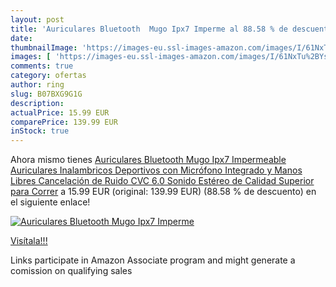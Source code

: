 ```yaml
---
layout: post
title: 'Auriculares Bluetooth  Mugo Ipx7 Imperme al 88.58 % de descuento'
date: 
thumbnailImage: 'https://images-eu.ssl-images-amazon.com/images/I/61NxTu%2BYszL._SL200_.jpg'
images: [ 'https://images-eu.ssl-images-amazon.com/images/I/61NxTu%2BYszL._SL200_.jpg' ]
comments: true
category: ofertas
author: ring
slug: B07BXG9G1G
description:
actualPrice: 15.99 EUR
comparePrice: 139.99 EUR
inStock: true
---
```


Ahora mismo tienes [Auriculares Bluetooth  Mugo Ipx7 Impermeable Auriculares Inalambricos Deportivos con Micrófono Integrado y Manos Libres  Cancelación de Ruido CVC 6.0  Sonido Estéreo de Calidad Superior  para Correr](https://www.amazon.es/dp/B07BXG9G1G/?tag=tolees-21) a 15.99 EUR (original: 139.99 EUR) (88.58 %  de descuento) en el siguiente enlace!

[![Auriculares Bluetooth  Mugo Ipx7 Imperme](https://images-eu.ssl-images-amazon.com/images/I/61NxTu%2BYszL._SL200_.jpg)](https://www.amazon.es/dp/B07BXG9G1G/?tag=tolees-21)

[Visítala!!!](https://www.amazon.es/dp/B07BXG9G1G/?tag=tolees-21)

Links participate in Amazon Associate program and might generate a comission on qualifying sales
